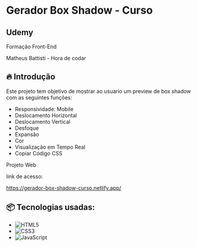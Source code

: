 <h1>Gerador Box Shadow - Curso</h1>

<h2>Udemy</h2>
Formação Front-End

Matheus Battisti - Hora de codar


## 🔥 Introdução

Este projeto tem objetivo de mostrar ao usuario um preview de box shadow com as seguintes funções:
- Responsividade: Mobile
- Deslocamento Horizontal
- Deslocamento Vertical
- Desfoque
- Expansão
- Cor
- Visualização em Tempo Real
- Copiar Código CSS

Projeto Web

link de acesso:

https://gerador-box-shadow-curso.netlify.app/

## 📦 Tecnologias usadas:

- ![HTML5](https://img.shields.io/badge/html5-%23E34F26.svg?style=for-the-badge&logo=html5&logoColor=white)
-	![CSS3](https://img.shields.io/badge/css3-%231572B6.svg?style=for-the-badge&logo=css3&logoColor=white)
-	![JavaScript](https://img.shields.io/badge/javascript-%23323330.svg?style=for-the-badge&logo=javascript&logoColor=%23F7DF1E)

